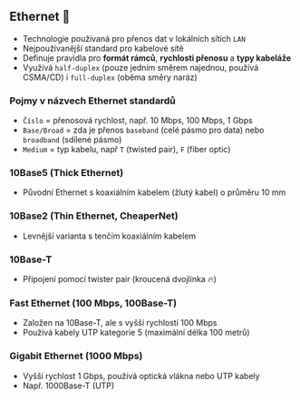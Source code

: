 ## Ethernet 🔌
- Technologie používaná pro přenos dat v lokálních sítích `LAN`
- Nejpoužívanější standard pro kabelové sítě
- Definuje pravidla pro **formát rámců**, **rychlosti přenosu** a **typy kabeláže**
- Využívá `half-duplex` (pouze jedním směrem najednou, používá CSMA/CD) i `full-duplex` (oběma směry naráz)

### Pojmy v názvech Ethernet standardů
- `Číslo` = přenosová rychlost, např. 10 Mbps, 100 Mbps, 1 Gbps
- `Base/Broad` = zda je přenos `baseband` (celé pásmo pro data) nebo `broadband` (sdílené pásmo)
- `Medium` = typ kabelu, např `T` (twisted pair), `F` (fiber optic)

### 10Base5 (Thick Ethernet)
- Původní Ethernet s koaxiálním kabelem (žlutý kabel) o průměru 10 mm

### 10Base2 (Thin Ethernet, CheaperNet)
- Levnější varianta s tenčím koaxiálním kabelem

### 10Base-T
- Připojení pomocí twister pair (kroucená dvojlinka 🔥)

### Fast Ethernet (100 Mbps, 100Base-T)
- Založen na 10Base-T, ale s vyšší rychlostí 100 Mbps
- Používá kabely UTP kategorie 5 (maximální délka 100 metrů)

### Gigabit Ethernet (1000 Mbps)
- Vyšší rychlost 1 Gbps, používá optická vlákna nebo UTP kabely
- Např. 1000Base-T (UTP)
